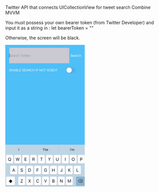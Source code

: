 Twitter API that connects UICollectionView for tweet search
Combine
MVVM

You must possess your own bearer token (from Twitter Developer) and input it as a string in :
let bearerToken = ""

Otherwise, the screen will be black.

<img src="twitter1.gif" width="250">






